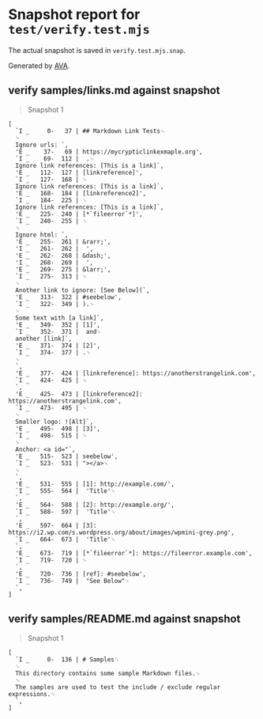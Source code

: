 # Snapshot report for `test/verify.test.mjs`

The actual snapshot is saved in `verify.test.mjs.snap`.

Generated by [AVA](https://avajs.dev).

## verify samples/links.md against snapshot

> Snapshot 1

    [
      `I _     0-   37 | ## Markdown Link Tests␊
      ␊
      Ignore urls: `,
      'E _    37-   69 | https://mycrypticlinkexmaple.org',
      `I _    69-  112 |  .␊
      Ignore link references: [This is a link]`,
      'E _   112-  127 | [linkreference]',
      `I _   127-  168 | ␊
      Ignore link references: [This is a link]`,
      'E _   168-  184 | [linkreference2]',
      `I _   184-  225 | ␊
      Ignore link references: [This is a link]`,
      'E _   225-  240 | [*`fileerror`*]',
      `I _   240-  255 | ␊
      ␊
      Ignore html: `,
      'E _   255-  261 | &rarr;',
      'I _   261-  262 |  ',
      'E _   262-  268 | &dash;',
      'I _   268-  269 |  ',
      'E _   269-  275 | &larr;',
      `I _   275-  313 | ␊
      ␊
      Another link to ignore: [See Below](`,
      'E _   313-  322 | #seebelow',
      `I _   322-  349 | ).␊
      ␊
      Some text with [a link]`,
      'E _   349-  352 | [1]',
      `I _   352-  371 |  and␊
      another [link]`,
      'E _   371-  374 | [2]',
      `I _   374-  377 | .␊
      ␊
      `,
      'E _   377-  424 | [linkreference]: https://anotherstrangelink.com',
      `I _   424-  425 | ␊
      `,
      'E _   425-  473 | [linkreference2]: https://anotherstrangelink.com',
      `I _   473-  495 | ␊
      ␊
      Smaller logo: ![Alt]`,
      'E _   495-  498 | [3]',
      `I _   498-  515 | ␊
      ␊
      Anchor: <a id="`,
      'E _   515-  523 | seebelow',
      `I _   523-  531 | "></a>␊
      ␊
      `,
      'E _   531-  555 | [1]: http://example.com/',
      `I _   555-  564 |  'Title'␊
      `,
      'E _   564-  588 | [2]: http://example.org/',
      `I _   588-  597 |  'Title'␊
      `,
      'E _   597-  664 | [3]: https://i2.wp.com/s.wordpress.org/about/images/wpmini-grey.png',
      `I _   664-  673 |  'Title'␊
      `,
      'E _   673-  719 | [*`fileerror`*]: https://fileerror.example.com',
      `I _   719-  720 | ␊
      `,
      'E _   720-  736 | [ref]: #seebelow',
      `I _   736-  749 |  "See Below"␊
      `,
    ]

## verify samples/README.md against snapshot

> Snapshot 1

    [
      `I _     0-  136 | # Samples␊
      ␊
      This directory contains some sample Markdown files.␊
      ␊
      The samples are used to test the include / exclude regular expressions.␊
      `,
    ]
